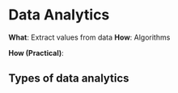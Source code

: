 # Data Analytics

**What**: Extract values from data
**How**: Algorithms

**How (Practical)**: 
## Types of  data analytics
